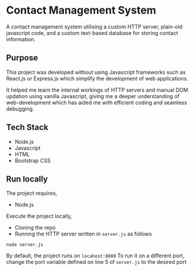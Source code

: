 # Contact Management System

A contact management system utilising a custom HTTP server, plain-old javascript code, and a custom text-based database for storing contact information.

## Purpose

This project was developed without using Javascript frameworks such as React.js or Express.js which simplify the development of web applications.

It helped me learn the internal workings of HTTP servers and manual DOM updation using vanilla Javascript, giving me a deeper understanding of web-development which has aided me with efficient coding and seamless debugging.

## Tech Stack

- Node.js
- Javascript
- HTML
- Bootstrap CSS

## Run locally

The project requires,

- Node.js

Execute the project locally,

- Cloning the repo
- Running the HTTP server written in `server.js` as follows

``` terminal
node server.js
```

By default, the project runs on `locahost:8080`
To run it on a different port, change the port variable defined on line 5 of `server.js` to the desired port
